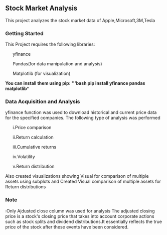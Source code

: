 <h2>Stock Market Analysis</h2>
This project analyzes the stock market data of Apple,Microsoft,3M,Tesla<br>
<h3><b>Getting Started</b></h3>
This Project requires the following libraries:
<ul>yfinance</ul>
<ul>Pandas(for data manipulation and analysis)</ul>
<ul>Matplotlib (for visualization)</ul>

**You can install them using pip:
'''bash
pip install yfinance pandas matplotlib***

<h3>Data Acquisition and Analysis</h3>
yfinance function was used to download historical and current price data for the specified companies.
The following type of analysis was performed 
<ul>i.Price comparison</ul>
<ul>ii.Return calculation</ul>
<ul>iii.Cumulative returns</ul>
<ul>iv.Volatility</ul>
<ul>v.Return distribution</ul>
Also created visualizations showing Visual for comparison of multiple assets using subplots and Created Visual comparison of multiple assets for Return distributions
<h3>Note</h3>:Only Ajdusted close column was used for analysis 
The adjusted closing price is a stock's closing price that takes into account corporate actions such as stock splits and dividend distributions.It essentially reflects the true price of the stock after these events have been considered.
